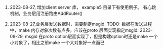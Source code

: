 1. 2023-08-27, 增加client server 库， example5 目录下有使用例子。
    有心跳机制，业务层用注册路由AddRouter() 

2. 2023-08-27,业务层发送数据时，需要制定msgid. 
   TODO: 数据在发送过程中，make 内存对象次数有点多，应该在proto 层面实现指定msgid.
   2023-08-29, msgid 在proto option层面实现了，但是构建option时还是make 一个小对象了，相比之前make 一个大对象好一点而已